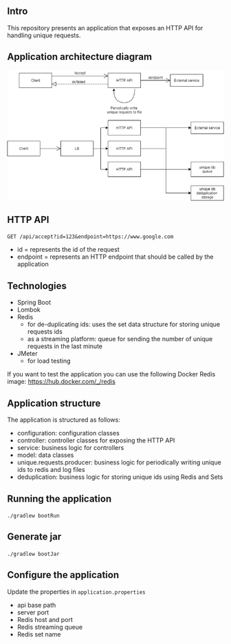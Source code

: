 ## Intro

This repository presents an application that exposes an HTTP API for handling unique requests.

## Application architecture diagram

![alt text](component-diagram.png "Component Diagram")

## HTTP API

`GET /api/accept?id=123&endpoint=https://www.google.com`
- id = represents the id of the request
- endpoint = represents an HTTP endpoint that should be called by the application

## Technologies

- Spring Boot
- Lombok
- Redis
  - for de-duplicating ids: uses the set data structure for storing unique requests ids
  - as a streaming platform: queue for sending the number of unique requests in the last minute
- JMeter
  - for load testing

If you want to test the application you can use the following Docker Redis image: https://hub.docker.com/_/redis


## Application structure

The application is structured as follows:
- configuration: configuration classes
- controller: controller classes for exposing the HTTP API
- service: business logic for controllers
- model: data classes
- unique.requests.producer: business logic for periodically writing unique ids to redis and log files
- deduplication: business logic for storing unique ids using Redis and Sets

## Running the application
`./gradlew bootRun`

## Generate jar
`./gradlew bootJar`

## Configure the application

Update the properties in `application.properties`
- api base path
- server port
- Redis host and port
- Redis streaming queue
- Redis set name
